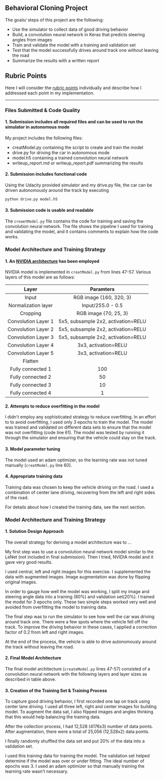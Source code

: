 
## Behavioral Cloning Project

The goals/ steps of this project are the following:
* Use the simulator to collect data of good driving behavior
* Build, a convolution neural network in Keras that predicts steering angles from images
* Train and validate the model with a training and validation set
* Test that the model successfully drives around track one without leaving the road
* Summarize the results with a written report


## Rubric Points
Here I will consider the [rubric points](https://review.udacity.com/#!/rubrics/432/view) individually and describe how I addressed each point in my implementation.  

---
### Files Submitted & Code Quality

#### 1. Submission includes all required files and can be used to run the simulator in autonomous mode

My project includes the following files:
* creatModel.py containing the script to create and train the model
* drive.py for driving the car in autonomous mode
* model.h5 containing a trained convolution neural network
* writeup_report.md or writeup_report.pdf summarizing the results

#### 2. Submission includes functional code
Using the Udacity provided simulator and my drive.py file, the car can be driven autonomously around the track by executing
```sh
python drive.py model.h5
```

#### 3. Submission code is usable and readable

The `creaetModel.py` file contains the code for training and saving the convolution neural network. The file shows the pipeline I used for training and validating the model, and it contains comments to explain how the code works.

### Model Architecture and Training Strategy

#### 1. An [NVIDIA architecture](http://images.nvidia.com/content/tegra/automotive/images/2016/solutions/pdf/end-to-end-dl-using-px.pdf) has been employed

NVIDIA model is implemented in `creatModel.py` from lines 47-57. Various layers of this model are as follows:


| Layer         		|     Paramters	        					|
|:---------------------:|:---------------------------------------------:|
| Input         		|  RGB image  (160, 320, 3) 							|  
| Normalization layer         		|  Input/255.0 - 0.5 							|  
| Cropping         		|  RGB image  (70, 25, 3) 							|  
| Convolution Layer 1      	| 5x5, subsample 2x2, activation=RELU|
| Convolution Layer 2      	| 5x5, subsample 2x2, activation=RELU|
| Convolution Layer 3      	| 5x5, subsample 2x2, activation=RELU|
| Convolution Layer 4      	| 3x3, activation=RELU|
| Convolution Layer 5      	| 3x3, activation=RELU|                
| Flatten	      	|  |   
| Fully connected	1	| 100        		|
| Fully connected	2	| 50        		|
| Fully connected	3	| 10        		|
| Fully connected	4	| 1        		|  

#### 2. Attempts to reduce overfitting in the model

I didn't employ any sophisticated strategy to reduce overfitting. In an effort to to avoid overfitting, I used only 3 epochs to train the model. The model was trained and validated on different data sets to ensure that the model was not overfitting (code line 61). The model was tested by running it through the simulator and ensuring that the vehicle could stay on the track.

#### 3. Model parameter tuning

The model used an adam optimizer, so the learning rate was not tuned manually (`creatModel.py` line 60).

#### 4. Appropriate training data

Training data was chosen to keep the vehicle driving on the road. I used a combination of center lane driving, recovering from the left and right sides of the road.

For details about how I created the training data, see the next section.

### Model Architecture and Training Strategy

#### 1. Solution Design Approach

The overall strategy for deriving a model architecture was to ...

My first step was to use a convolution neural network model similar to the LeNet (not included in final submission). Then I tried, NVIDIA model and it gave very good results.

I used central, left and right images for this exercise. I supplemented the data with augmented images. Image augmentation was done by flipping original images.

In order to gauge how well the model was working, I split my image and steering angle data into a training (80%) and validation set(20%). I trained the model for 3 epochs only. These two simple steps worked very well and avoided from overfitting the model to training data.

The final step was to run the simulator to see how well the car was driving around track one. There were a few spots where the vehicle fell off the track. To improve the driving behavior in these cases, I applied a correction factor of 0.2 from left and right images.

At the end of the process, the vehicle is able to drive autonomously around the track without leaving the road.

#### 2. Final Model Architecture

The final model architecture (`createModel.py` lines 47-57) consisted of a convolution neural network with the following layers and layer sizes as described in table above.

#### 3. Creation of the Training Set & Training Process

To capture good driving behavior, I first recorded one lap on track using center lane driving. I used all three left, right and center images for building model. To augment the data sat, I also flipped images and angles thinking that this would help balancing the training data.

After the collection process, I had 12,528 (4176x3) number of data points. After augmentation, there were a total of 25,056 (12,528x2) data points.

I finally randomly shuffled the data set and put 20% of the data into a validation set.

I used this training data for training the model. The validation set helped determine if the model was over or under fitting. The ideal number of epochs was 3. I used an adam optimizer so that manually training the learning rate wasn't necessary.
